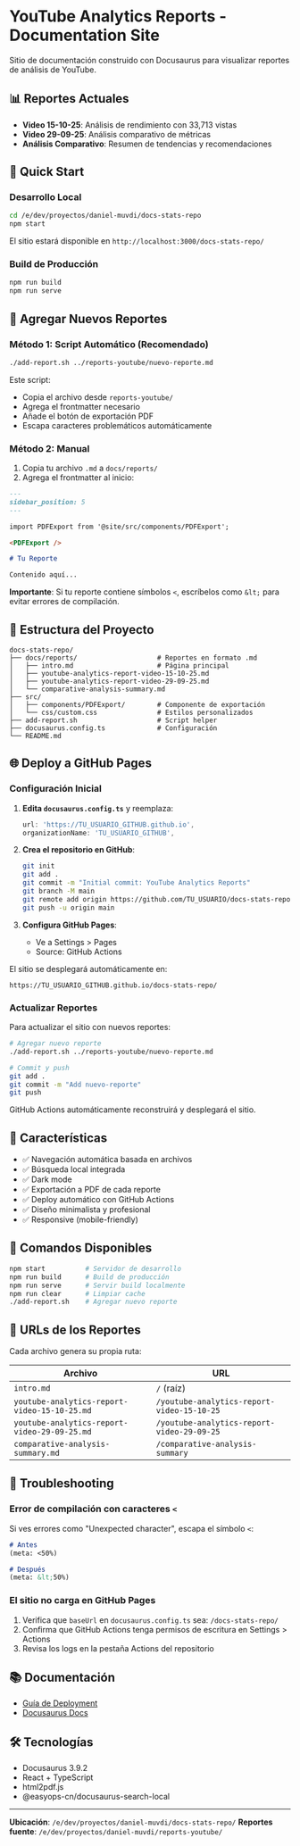 # YouTube Analytics Reports - Documentation Site

Sitio de documentación construido con Docusaurus para visualizar reportes de análisis de YouTube.

## 📊 Reportes Actuales

- **Video 15-10-25**: Análisis de rendimiento con 33,713 vistas
- **Video 29-09-25**: Análisis comparativo de métricas
- **Análisis Comparativo**: Resumen de tendencias y recomendaciones

## 🚀 Quick Start

### Desarrollo Local

```bash
cd /e/dev/proyectos/daniel-muvdi/docs-stats-repo
npm start
```

El sitio estará disponible en `http://localhost:3000/docs-stats-repo/`

### Build de Producción

```bash
npm run build
npm run serve
```

## 📝 Agregar Nuevos Reportes

### Método 1: Script Automático (Recomendado)

```bash
./add-report.sh ../reports-youtube/nuevo-reporte.md
```

Este script:
- Copia el archivo desde `reports-youtube/`
- Agrega el frontmatter necesario
- Añade el botón de exportación PDF
- Escapa caracteres problemáticos automáticamente

### Método 2: Manual

1. Copia tu archivo `.md` a `docs/reports/`
2. Agrega el frontmatter al inicio:

```markdown
---
sidebar_position: 5
---

import PDFExport from '@site/src/components/PDFExport';

<PDFExport />

# Tu Reporte

Contenido aquí...
```

**Importante**: Si tu reporte contiene símbolos `<`, escríbelos como `&lt;` para evitar errores de compilación.

## 📁 Estructura del Proyecto

```
docs-stats-repo/
├── docs/reports/                    # Reportes en formato .md
│   ├── intro.md                     # Página principal
│   ├── youtube-analytics-report-video-15-10-25.md
│   ├── youtube-analytics-report-video-29-09-25.md
│   └── comparative-analysis-summary.md
├── src/
│   ├── components/PDFExport/        # Componente de exportación
│   └── css/custom.css               # Estilos personalizados
├── add-report.sh                    # Script helper
├── docusaurus.config.ts             # Configuración
└── README.md
```

## 🌐 Deploy a GitHub Pages

### Configuración Inicial

1. **Edita `docusaurus.config.ts`** y reemplaza:
   ```typescript
   url: 'https://TU_USUARIO_GITHUB.github.io',
   organizationName: 'TU_USUARIO_GITHUB',
   ```

2. **Crea el repositorio en GitHub**:
   ```bash
   git init
   git add .
   git commit -m "Initial commit: YouTube Analytics Reports"
   git branch -M main
   git remote add origin https://github.com/TU_USUARIO/docs-stats-repo.git
   git push -u origin main
   ```

3. **Configura GitHub Pages**:
   - Ve a Settings > Pages
   - Source: GitHub Actions

El sitio se desplegará automáticamente en:
```
https://TU_USUARIO_GITHUB.github.io/docs-stats-repo/
```

### Actualizar Reportes

Para actualizar el sitio con nuevos reportes:

```bash
# Agregar nuevo reporte
./add-report.sh ../reports-youtube/nuevo-reporte.md

# Commit y push
git add .
git commit -m "Add nuevo-reporte"
git push
```

GitHub Actions automáticamente reconstruirá y desplegará el sitio.

## 🎨 Características

- ✅ Navegación automática basada en archivos
- ✅ Búsqueda local integrada
- ✅ Dark mode
- ✅ Exportación a PDF de cada reporte
- ✅ Deploy automático con GitHub Actions
- ✅ Diseño minimalista y profesional
- ✅ Responsive (mobile-friendly)

## 🔧 Comandos Disponibles

```bash
npm start          # Servidor de desarrollo
npm run build      # Build de producción
npm run serve      # Servir build localmente
npm run clear      # Limpiar cache
./add-report.sh    # Agregar nuevo reporte
```

## 📖 URLs de los Reportes

Cada archivo genera su propia ruta:

| Archivo | URL |
|---------|-----|
| `intro.md` | `/` (raíz) |
| `youtube-analytics-report-video-15-10-25.md` | `/youtube-analytics-report-video-15-10-25` |
| `youtube-analytics-report-video-29-09-25.md` | `/youtube-analytics-report-video-29-09-25` |
| `comparative-analysis-summary.md` | `/comparative-analysis-summary` |

## 🐛 Troubleshooting

### Error de compilación con caracteres `<`

Si ves errores como "Unexpected character", escapa el símbolo `<`:
```markdown
# Antes
(meta: <50%)

# Después  
(meta: &lt;50%)
```

### El sitio no carga en GitHub Pages

1. Verifica que `baseUrl` en `docusaurus.config.ts` sea: `/docs-stats-repo/`
2. Confirma que GitHub Actions tenga permisos de escritura en Settings > Actions
3. Revisa los logs en la pestaña Actions del repositorio

## 📚 Documentación

- [Guía de Deployment](./DEPLOYMENT.md)
- [Docusaurus Docs](https://docusaurus.io/)

## 🛠️ Tecnologías

- Docusaurus 3.9.2
- React + TypeScript
- html2pdf.js
- @easyops-cn/docusaurus-search-local

---

**Ubicación**: `/e/dev/proyectos/daniel-muvdi/docs-stats-repo/`
**Reportes fuente**: `/e/dev/proyectos/daniel-muvdi/reports-youtube/`
